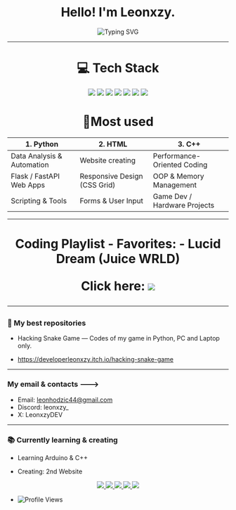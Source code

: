 <h1 align="center">Hello! I'm Leonxzy. </h1>


<p align="center">
  <img src="https://readme-typing-svg.herokuapp.com?font=Fira+Code&size=25&pause=1000&color=228B22&center=true&vCenter=true&width=500&lines=%E2%80%8BSoftware+Developer+%7C+Programmer;%E2%80%8BOpen+Source+Enthusiast;%E2%80%8BTech+Explorer+%7C+Robotics" alt="Typing SVG" />
</p>

---



<h1 align="center">💻 Tech Stack </h1>

<p align="center">
  <img src="https://img.shields.io/badge/Python-3670A0?style=for-the-badge&logo=python&logoColor=ffdd54"/>
  <img src="https://img.shields.io/badge/C%2B%2B-00599C?style=for-the-badge&logo=c%2B%2B&logoColor=white"/>
  <img src="https://img.shields.io/badge/C%23-239120?style=for-the-badge&logo=c-sharp&logoColor=white"/>
  <img src="https://img.shields.io/badge/HTML5-E34F26?style=for-the-badge&logo=html5&logoColor=white"/>
  <img src="https://img.shields.io/badge/Node.js-339933?style=for-the-badge&logo=nodedotjs&logoColor=white"/>
  <img src="https://img.shields.io/badge/TypeScript-007ACC?style=for-the-badge&logo=typescript&logoColor=white"/>
  <img src="https://img.shields.io/badge/JavaScript-F7DF1E?style=for-the-badge&logo=javascript&logoColor=black"/>
  
</p>


<h1 align="center">🔮Most used </h1>

<div align="center">  <table>   <thead>     <tr>       <th>1. <strong>Python</strong></th>       <th>2. <strong>HTML</strong></th>       <th>3. <strong>C++</strong></th>     </tr>   </thead>   <tbody>     <tr>       <td>Data Analysis & Automation</td>       <td>Website creating</td>       <td>Performance-Oriented Coding</td>     </tr>     <tr>       <td>Flask / FastAPI Web Apps</td>       <td>Responsive Design (CSS Grid)</td>       <td>OOP & Memory Management</td>     </tr>     <tr>       <td>Scripting & Tools</td>       <td>Forms & User Input</td>       <td>Game Dev / Hardware Projects</td>     </tr>   </tbody> </table>  </div>


---
<h1 align="center"> Coding Playlist
- Favorites:
- Lucid Dream (Juice WRLD)

Click here:  <a href="https://open.spotify.com/user/31a5f6q7d6vszhg65tjld37ix5i4" target="_blank">
    <img src="https://img.shields.io/badge/Spotify-1DB954?style=for-the-badge&logo=spotify&logoColor=white" />
  </a>


---

### 💫 My best repositories

-  Hacking Snake Game — Codes of my game in Python, PC and Laptop only.

-   https://developerleonxzy.itch.io/hacking-snake-game

---

### My email & contacts --->

- Email: leonhodzic44@gmail.com
- Discord: leonxzy_
- X: LeonxzyDEV

---

### 📚 Currently learning & creating

- Learning Arduino & C++

- Creating: 2nd Website 


 

<p align="center">
  <a href="https://discord.com/users/YOUR_ID" target="_blank">
    <img src="https://img.shields.io/badge/Discord-5865F2?style=for-the-badge&logo=discord&logoColor=white" />
  </a>
  <a href="https://open.spotify.com/user/31a5f6q7d6vszhg65tjld37ix5i4" target="_blank">
    <img src="https://img.shields.io/badge/Spotify-1DB954?style=for-the-badge&logo=spotify&logoColor=white" />
  </a>
  <a href="https://www.twitch.tv/leonxzy44" target="_blank">
    <img src="https://img.shields.io/badge/Twitch-9146FF?style=for-the-badge&logo=twitch&logoColor=white" />
  </a>
  <a href=" leonhodzic44@gmail.com ">
    <img src="https://img.shields.io/badge/Gmail-D14836?style=for-the-badge&logo=gmail&logoColor=white" />
  </a>
  <a href="mailto:you@outlook.com">
    <img src="https://img.shields.io/badge/Outlook-0078D4?style=for-the-badge&logo=microsoftoutlook&logoColor=white" />
  </a>
</p>

- ![Profile Views](https://komarev.com/ghpvc/?username=Leonxzy44&label=VIEWS&color=2f2f2f&style=for-the-badge)





<!---
Leonxzy44/Leonxzy44 is a ✨ special ✨ repository because its `README.md` (this file) appears on your GitHub profile.
You can click the Preview link to take a look at your changes.
--->
